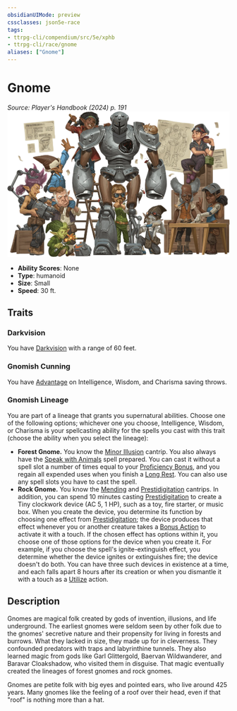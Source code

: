 ```yaml
---
obsidianUIMode: preview
cssclasses: json5e-race
tags:
- ttrpg-cli/compendium/src/5e/xphb
- ttrpg-cli/race/gnome
aliases: ["Gnome"]
---
```

# Gnome
*Source: Player's Handbook (2024) p. 191*  
![](Misc%20Files/CLI/compendium/races/img/gnome.webp#right)

- **Ability Scores**: None
- **Type**: humanoid
- **Size**: Small
- **Speed**: 30 ft.

## Traits

### Darkvision

You have [Darkvision](Misc%20Files/CLI/rules/senses.md#Darkvision) with a range of 60 feet.

### Gnomish Cunning

You have [Advantage](Misc%20Files/CLI/rules/variant-rules/advantage-xphb.md) on Intelligence, Wisdom, and Charisma saving throws.

### Gnomish Lineage

You are part of a lineage that grants you supernatural abilities. Choose one of the following options; whichever one you choose, Intelligence, Wisdom, or Charisma is your spellcasting ability for the spells you cast with this trait (choose the ability when you select the lineage):

- **Forest Gnome.** You know the [Minor Illusion](Misc%20Files/CLI/compendium/spells/minor-illusion-xphb.md) cantrip. You also always have the [Speak with Animals](Misc%20Files/CLI/compendium/spells/speak-with-animals-xphb.md) spell prepared. You can cast it without a spell slot a number of times equal to your [Proficiency Bonus](Misc%20Files/CLI/rules/variant-rules/proficiency-xphb.md), and you regain all expended uses when you finish a [Long Rest](Misc%20Files/CLI/rules/variant-rules/long-rest-xphb.md). You can also use any spell slots you have to cast the spell.  
- **Rock Gnome.** You know the [Mending](Misc%20Files/CLI/compendium/spells/mending-xphb.md) and [Prestidigitation](Misc%20Files/CLI/compendium/spells/prestidigitation-xphb.md) cantrips. In addition, you can spend 10 minutes casting [Prestidigitation](Misc%20Files/CLI/compendium/spells/prestidigitation-xphb.md) to create a Tiny clockwork device (AC 5, 1 HP), such as a toy, fire starter, or music box. When you create the device, you determine its function by choosing one effect from [Prestidigitation](Misc%20Files/CLI/compendium/spells/prestidigitation-xphb.md); the device produces that effect whenever you or another creature takes a [Bonus Action](Misc%20Files/CLI/rules/variant-rules/bonus-action-xphb.md) to activate it with a touch. If the chosen effect has options within it, you choose one of those options for the device when you create it. For example, if you choose the spell's ignite-extinguish effect, you determine whether the device ignites or extinguishes fire; the device doesn't do both. You can have three such devices in existence at a time, and each falls apart 8 hours after its creation or when you dismantle it with a touch as a [Utilize](Misc%20Files/CLI/rules/actions.md#Utilize) action.  

## Description

Gnomes are magical folk created by gods of invention, illusions, and life underground. The earliest gnomes were seldom seen by other folk due to the gnomes' secretive nature and their propensity for living in forests and burrows. What they lacked in size, they made up for in cleverness. They confounded predators with traps and labyrinthine tunnels. They also learned magic from gods like Garl Glittergold, Baervan Wildwanderer, and Baravar Cloakshadow, who visited them in disguise. That magic eventually created the lineages of forest gnomes and rock gnomes.

Gnomes are petite folk with big eyes and pointed ears, who live around 425 years. Many gnomes like the feeling of a roof over their head, even if that "roof" is nothing more than a hat.